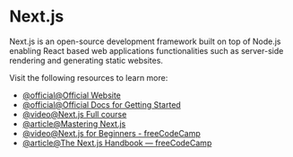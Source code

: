 # Next.js

Next.js is an open-source development framework built on top of Node.js enabling React based web applications functionalities such as server-side rendering and generating static websites.

Visit the following resources to learn more:

- [@official@Official Website](https://nextjs.org/)
- [@official@Official Docs for Getting Started](https://nextjs.org/docs/getting-started)
- [@video@Next.js Full course](https://www.youtube.com/watch?v=9P8mASSREYM&list=PLC3y8-rFHvwgC9mj0qv972IO5DmD-H0ZH)
- [@article@Mastering Next.js](https://masteringnextjs.com/)
- [@video@Next.js for Beginners - freeCodeCamp](https://youtu.be/KjY94sAKLlw?si=orve81YcY8Fm2vDy)
- [@article@The Next.js Handbook — freeCodeCamp](https://www.freecodecamp.org/news/the-next-js-handbook/)
